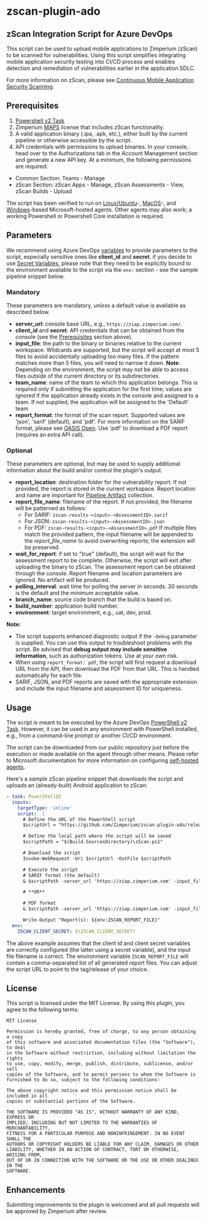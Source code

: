 # zscan-plugin-ado

## zScan Integration Script for Azure DevOps

This script can be used to upload mobile applications to Zimperium (zScan) to be scanned for vulnerabilities. Using this script simplifies integrating mobile application security testing into CI/CD process and enables detection and remediation of vulnerabilities earlier in the application SDLC.

For more information on zScan, please see [Continuous Mobile Application Security Scanning](https://www.zimperium.com/zscan/).

## Prerequisites

1. [Powershell v2 Task](https://learn.microsoft.com/en-us/azure/devops/pipelines/tasks/reference/powershell-v2?view=azure-pipelines)
2. Zimperium [MAPS](https://www.zimperium.com/mobile-app-protection/) license that includes zScan functionality.
3. A valid application binary (.ipa, .apk, etc.), either built by the current pipeline or otherwise accessible by the script.
4. API credentials with permissions to upload binaries. In your console, head over to the Authorizations tab in the Account Management section and generate a new API key. At a minimum, the following permissions are required:

- Common Section: Teams - Manage
- zScan Section: zScan Apps - Manage, zScan Assessments - View, zScan Builds - Upload

The script has been verified to run on [Linux/Ubuntu](https://aka.ms/ubuntu-22.04-readme)-, [MacOS](https://aka.ms/macOS-14-readme)-, and [Windows](https://aka.ms/windows-2022-readme)-based Microsoft-hosted agents.  Other agents may also work; a working Powershell or Powershell Core installation is required.

## Parameters

We recommend using Azure DevOps [variables](https://learn.microsoft.com/en-us/azure/devops/pipelines/process/variables) to provide parameters to the script, especially sensitive ones like **client_id** and **secret**.  if you decide to use [Secret Variables](https://learn.microsoft.com/en-us/azure/devops/pipelines/process/set-secret-variables), please note that they need to be explicitly bound to the environment available to the script via the `env:` section - see the sample pipeline snippet below.

### Mandatory

These parameters are mandatory, _unless_ a default value is available as described below.

- **server_url**: console base URL, e.g., `https://ziap.zimperium.com/`.
- **client_id** and **secret**: API credentials that can be obtained from the console (see the [Prerequisites](#prerequisites) section above).
- **input_file**: the path to the binary or binaries relative to the current workspace. Wildcards are supported, but the script will accept at most 5 files to avoid accidentally uploading too many files. If the pattern matches more than 5 files, you will need to narrow it down. **Note**: Depending on the environment, the script may not be able to access files outside of the current directory or its subdirectories.
- **team_name**: name of the team to which this application belongs.  This is required only if submitting the application for the first time; values are ignored if the application already exists in the console and assigned to a team.  If not supplied, the application will be assigned to the 'Default' team
- **report_format**: the format of the scan report. Supported values are 'json', 'sarif' (default), and 'pdf'. For more information on the SARIF format, please see [OASIS Open](https://docs.oasis-open.org/sarif/sarif/v2.1.0/sarif-v2.1.0.html). Use 'pdf' to download a PDF report (requires an extra API call).

### Optional

These parameters are optional, but may be used to supply additional information about the build and/or control the plugin's output.

- **report_location**: destination folder for the vulnerability report. If not provided, the report is stored in the current workspace. Report location and name are important for [Pipeline Artifact](https://learn.microsoft.com/en-us/azure/devops/pipelines/tasks/reference/publish-pipeline-artifact-v1) collection.
- **report_file_name**: filename of the report. If not provided, the filename will be patterned as follows:
   - For SARIF: `zscan-results-<input>-<AssessmentID>.sarif`
   - For JSON: `zscan-results-<input>-<AssessmentID>.json`
   - For PDF: `zscan-results-<input>-<AssessmentID>.pdf`
  If multiple files match the provided pattern, the input filename will be appended to the _report_file_name_ to avoid overwriting reports; the extension will be preserved.
- **wait_for_report**: if set to "true" (default), the script will wait for the assessment report to be complete. Otherwise, the script will exit after uploading the binary to zScan.  The assessment report can be obtained through the console. Report filename and location parameters are ignored. No artifact will be produced.
- **polling_interval**: wait time for polling the server in seconds. 30 seconds is the default and the minimum acceptable value.
- **branch_name**: source code branch that the build is based on.
- **build_number**: application build number.
- **environment**: target environment, e.g., uat, dev, prod.

**Note:**
- The script supports enhanced diagnostic output if the `-Debug` parameter is supplied. You can use this output to troubleshoot problems with the script. Be advised that **debug output may include sensitive information**, such as authorization tokens. Use at your own risk.
- When using `report_format: pdf`, the script will first request a download URL from the API, then download the PDF from that URL. This is handled automatically for each file.
- SARIF, JSON, and PDF reports are saved with the appropriate extension and include the input filename and assessment ID for uniqueness.

## Usage

The script is meant to be executed by the Azure DevOps [PowerShell v2 Task](https://learn.microsoft.com/en-us/azure/devops/pipelines/tasks/reference/powershell-v2).  However, it can be used in any environment with PowerShell installed, e.g., from a command-line prompt or another CI/CD environment.

The script can be downloaded from our public repository just before the execution or made available on the agent through other means.  Please refer to Microsoft documentation for more information on configuring [self-hosted agents](https://learn.microsoft.com/en-us/azure/devops/pipelines/agents/agents#self-hosted-agents).

Here's a _sample_ zScan pipeline snippet that downloads the script and uploads an (already-built) Android application to zScan:

```yaml
- task: PowerShell@2
  inputs:
    targetType: 'inline'
    script:  |
      # Define the URL of the PowerShell script
      $scriptUrl = "https://github.com/Zimperium/zscan-plugin-ado/releases/download/v1.1.0/zScan.ps1"

      # Define the local path where the script will be saved
      $scriptPath = "$(Build.SourcesDirectory)\zScan.ps1"

      # Download the script
      Invoke-WebRequest -Uri $scriptUrl -OutFile $scriptPath

      # Execute the script
      # SARIF format (the default)
      & $scriptPath -server_url 'https://ziap.zimperium.com' -input_file '$(Build.SourcesDirectory)/app/build/outputs/apk/debug/*.apk' -client_id ${env:ZSCAN_CLIENT_ID} -secret ${env:ZSCAN_CLIENT_SECRET} -branch_name $(Build.SourceBranchName) -build_number $(Build.BuildNumber)

      # **OR**

      # PDF format
      & $scriptPath -server_url 'https://ziap.zimperium.com' -input_file '$(Build.SourcesDirectory)/app/build/outputs/apk/debug/*.apk' -client_id ${env:ZSCAN_CLIENT_ID} -secret ${env:ZSCAN_CLIENT_SECRET} -branch_name $(Build.SourceBranchName) -build_number $(Build.BuildNumber) -report_format pdf

      Write-Output "Report(s): ${env:ZSCAN_REPORT_FILE}"
  env:
    ZSCAN_CLIENT_SECRET: $(ZSCAN_CLIENT_SECRET)
```

The above example assumes that the client id and client secret variables are correctly configured (the latter using a secret variable), and the input file filename is correct. The environment variable `ZSCAN_REPORT_FILE` will contain a comma-separated list of all generated report files.
You can adjust the script URL to point to the tag/release of your choice.

## License

This script is licensed under the MIT License. By using this plugin, you agree to the following terms:

```text
MIT License

Permission is hereby granted, free of charge, to any person obtaining a copy
of this software and associated documentation files (the "Software"), to deal
in the Software without restriction, including without limitation the rights
to use, copy, modify, merge, publish, distribute, sublicense, and/or sell
copies of the Software, and to permit persons to whom the Software is
furnished to do so, subject to the following conditions:

The above copyright notice and this permission notice shall be included in all
copies or substantial portions of the Software.

THE SOFTWARE IS PROVIDED "AS IS", WITHOUT WARRANTY OF ANY KIND, EXPRESS OR
IMPLIED, INCLUDING BUT NOT LIMITED TO THE WARRANTIES OF MERCHANTABILITY,
FITNESS FOR A PARTICULAR PURPOSE AND NONINFRINGEMENT. IN NO EVENT SHALL THE
AUTHORS OR COPYRIGHT HOLDERS BE LIABLE FOR ANY CLAIM, DAMAGES OR OTHER
LIABILITY, WHETHER IN AN ACTION OF CONTRACT, TORT OR OTHERWISE, ARISING FROM,
OUT OF OR IN CONNECTION WITH THE SOFTWARE OR THE USE OR OTHER DEALINGS IN THE
SOFTWARE.
```

## Enhancements

Submitting improvements to the plugin is welcomed and all pull requests will be approved by Zimperium after review.

